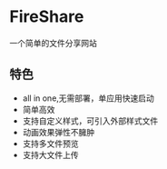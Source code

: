 # FireShare
一个简单的文件分享网站
## 特色
- all in one,无需部署，单应用快速启动
- 简单高效
- 支持自定义样式，可引入外部样式文件
- 动画效果弹性不臃肿
- 支持多文件预览
- 支持大文件上传
